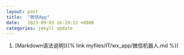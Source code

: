 ```yaml
---
layout: post
title:  "微信App"
date:   2023-09-03 16:19:12 +0800
categories: jekyll update
---
```


  1. [Markdown语法说明]({% link myfiles/IT/wx_app/微信机器人.md %})